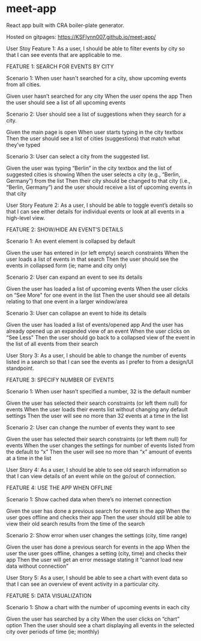 # meet-app

React app built with CRA boiler-plate generator.

Hosted on gitpages: https://KSFlynn007.github.io/meet-app/

User Stoy Feature 1: As a user, I should be able to filter events by city so that I can see events that are applicable to me.

FEATURE 1: SEARCH FOR EVENTS BY CITY

Scenario 1: When user hasn't searched for a city, show upcoming events from all cities.

Given user hasn’t searched for any city
When the user opens the app
Then the user should see a list of all upcoming events

Scenario 2: User should see a list of suggestions when they search for a city.

Given the main page is open
When user starts typing in the city textbox
Then the user should see a list of cities (suggestions) that match what they’ve typed

Scenario 3: User can select a city from the suggested list.

Given the user was typing “Berlin” in the city textbox and the list of suggested cities is showing
When the user selects a city (e.g., “Berlin, Germany”) from the list
Then their city should be changed to that city (i.e., “Berlin, Germany”) and the user should receive a list of upcoming events in that city

User Story Feature 2:
As a user, I should be able to toggle event’s details so that I can see either details for individual events or look at all events in a high-level view.

FEATURE 2: SHOW/HIDE AN EVENT’S DETAILS

Scenario 1: An event element is collapsed by default

Given the user has entered in (or left empty) search constraints
When the user loads a list of events in that search
Then the user should see the events in collapsed form (ie; name and city only)

Scenario 2: User can expand an event to see its details

Given the user has loaded a list of upcoming events
When the user clicks on “See More" for one event in the list
Then the user should see all details relating to that one event in a larger window/area

Scenario 3: User can collapse an event to hide its details

Given the user has loaded a list of events/opened app
And the user has already opened up an expanded view of an event
When the user clicks on “See Less"
Then the user should go back to a collapsed view of the event in the list of all events from their search

User Story 3:
As a user, I should be able to change the number of events listed in a search so that I can see the events as I prefer to from a design/UI standpoint.

FEATURE 3: SPECIFY NUMBER OF EVENTS

Scenario 1: When user hasn’t specified a number, 32 is the default number

Given the user has selected their search constraints (or left them null) for events
When the user loads their events list without changing any default settings
Then the user will see no more than 32 events at a time in the list

Scenario 2: User can change the number of events they want to see

Given the user has selected their search constraints (or left them null) for events
When the user changes the settings for number of events listed from the default to “x”
Then the user will see no more than “x” amount of events at a time in the list

User Story 4:
As a user, I should be able to see old search information so that I can view details of an event while on the go/out of connection.

FEATURE 4: USE THE APP WHEN OFFLINE

Scenario 1: Show cached data when there’s no internet connection

Given the user has done a previous search for events in the app
When the user goes offline and checks their app
Then the user should still be able to view their old search results from the time of the search

Scenario 2: Show error when user changes the settings (city, time range)

Given the user has done a previous search for events in the app
When the user the user goes offline, changes a setting (city, time) and checks their app
Then the user will get an error message stating it “cannot load new data without connection”

User Story 5:
As a user, I should be able to see a chart with event data so that I can see an overview of event activity in a particular city.

FEATURE 5: DATA VISUALIZATION

Scenario 1: Show a chart with the number of upcoming events in each city

Given the user has searched by a city
When the user clicks on “chart” option
Then the user should see a chart displaying all events in the selected city over periods of time (ie; monthly)
